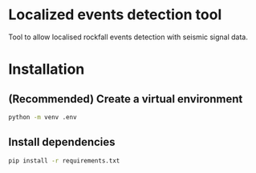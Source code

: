 # Localized events detection tool

Tool to allow localised rockfall events detection with seismic signal data.

# Installation


## (Recommended) Create a virtual environment

```bash
python -m venv .env
```

## Install dependencies

```bash
pip install -r requirements.txt
```

